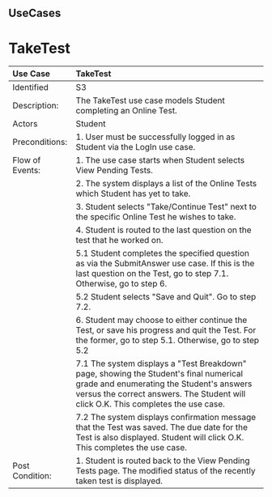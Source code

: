 ## UseCases ##


# TakeTest #


| Use Case | TakeTest |
|:---------|:---------|
|Identified | S3       |
| Description: | The TakeTest use case models Student completing an Online Test. |
|Actors    | Student  |
| Preconditions: |	 1. User must be successfully logged in as Student via the LogIn use case.  |
|Flow of Events: |1. The use case starts when Student selects View Pending Tests.|
|                |2. The system displays a list of the Online Tests which Student has yet to take. |
|                |3. Student selects "Take/Continue Test" next to the specific Online Test he wishes to take. |
|                |4. Student is routed to the last question on the test that he worked on.|
|                |5.1 Student completes the specified question as via the SubmitAnswer use case.  If this is the last question on the Test, go to step 7.1.  Otherwise, go to step 6. |
|                |5.2 Student selects "Save and Quit".  Go to step 7.2.  |
|                |6. Student may choose to either continue the Test, or save his progress and quit the Test.  For the former, go to step 5.1.  Otherwise, go to step 5.2|
|                |7.1 The system displays a "Test Breakdown" page, showing the Student's final numerical grade and enumerating the Student's answers versus the correct answers.  The Student will click O.K.  This completes the use case.|
|                |7.2 The system displays confirmation message that the Test was saved.  The due date for the Test is also displayed.  Student will click O.K.  This completes the use case.|
|Post Condition:| 1. Student is routed back to the View Pending Tests page.  The modified status of the recently taken test is displayed.|